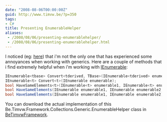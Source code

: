 ```yaml
---
date: "2008-08-06T00:00:00Z"
guid: http://www.timvw.be/?p=350
tags:
- C#
title: Presenting EnumerableHelper
aliases:
 - /2008/08/06/presenting-enumerablehelper/
 - /2008/08/06/presenting-enumerablehelper.html
---
```

I noticed (eg: [here](http://derek-says.blogspot.com/2008/08/generic-collections-and-inheritance.html)) that i'm not the only one that has experienced some annoyances when working with generics. Here are a couple of methods that i find extremely helpful when i'm working with [IEnumerable<T>](http://msdn.microsoft.com/en-us/library/9eekhta0.aspx):

```csharp
IEnumerable<tbase> Convert<tderived, TBase>(IEnumerable<tderived> enumerable) where TDerived : TBase;
IEnumerable<t> Convert<t>(IEnumerable enumerable);
bool HaveSameElements<t>(IEnumerable<t> enumerable1, IEnumerable<t> enumerable2, Func<bool, T, T> areEqual);
bool HaveSameElements(IEnumerable enumerable1, IEnumerable enumerable2, Func<bool, object, object> areEqual);
bool HaveSameElements(IEnumerable enumerable1, IEnumerable enumerable2);
```

You can download the actual implementation of this Be.Timvw.Framework.Collections.Generic.EnumerableHelper class in [BeTimvwFramework](http://www.codeplex.com/BeTimvwFramework).

